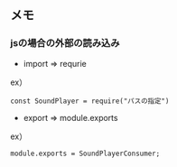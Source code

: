 ## メモ

### jsの場合の外部の読み込み

- import => requrie

ex）

```
const SoundPlayer = require("パスの指定")
```

- export => module.exports

ex）

```
module.exports = SoundPlayerConsumer;
```

